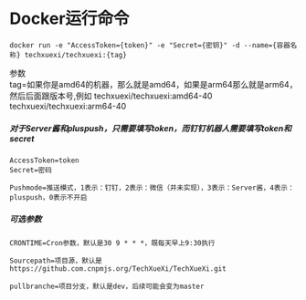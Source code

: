 # Docker运行命令
```shell
docker run -e "AccessToken={token}" -e "Secret={密钥}" -d --name={容器名称} techxuexi/techxuexi:{tag}
```
参数  
tag=如果你是amd64的机器，那么就是amd64，如果是arm64那么就是arm64，然后后面跟版本号,例如 techxuexi/techxuexi:amd64-40   techxuexi/techxuexi:arm64-40  
##### 对于Server酱和pluspush，只需要填写token，而钉钉机器人需要填写token和secret
```
AccessToken=token  
Secret=密码  
```
```
Pushmode=推送模式，1表示：钉钉，2表示：微信（并未实现），3表示：Server酱，4表示：pluspush，0表示不开启  
```
##### 可选参数  
```
CRONTIME=Cron参数，默认是30 9 * * *，既每天早上9:30执行  
```
```
Sourcepath=项目源，默认是https://github.com.cnpmjs.org/TechXueXi/TechXueXi.git
```
```
pullbranche=项目分支，默认是dev，后续可能会变为master
```
